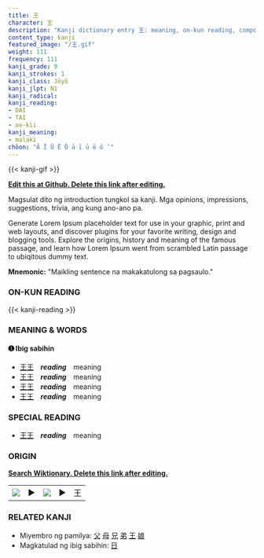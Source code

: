```yaml
---
title: 王
character: 王
description: "Kanji dictionary entry 王: meaning, on-kun reading, compounds, origin, related kanji"
content_type: kanji
featured_image: "/王.gif"
weight: 111
frequency: 111
kanji_grade: 9
kanji_strokes: 1
kanji_class: Jōyō
kanji_jlpt: N1
kanji_radical: 
kanji_reading: 
- DAI
- TAI
- oo-kii
kanji_meaning:
- malaki
chōon: "Ā Ī Ū Ē Ō ā ī ū ē ō ’"
---
```

[//]: # (Don't edit the line below. Kanji animated GIF code is automatically generated.)
{{< kanji-gif >}}

[//]: # (Edit below this line.)

**[Edit this at Github. Delete this link after editing.](https://github.com/tim0g/tim/tree/main/content/kanji/王/index.md)**

Magsulat dito ng introduction tungkol sa kanji. Mga opinions, impressions, suggestions, trivia, ang kung ano-ano pa.

Generate Lorem Ipsum placeholder text for use in your graphic, print and web layouts, and discover plugins for your favorite writing, design and blogging tools. Explore the origins, history and meaning of the famous passage, and learn how Lorem Ipsum went from scrambled Latin passage to ubiqitous dummy text.
 
**Mnemonic:** "Maikling sentence na makakatulong sa pagsaulo."

### ON-KUN READING

[//]: # (Don't edit the line below. ON-KUN READING code is automatically generated.)
{{< kanji-reading >}}

### MEANING & WORDS

#### ➊ **Ibig sabihin**
  - [王](../王)[王](../王)　***reading***　meaning
  - [王](../王)[王](../王)　***reading***　meaning
  - [王](../王)[王](../王)　***reading***　meaning
  - [王](../王)[王](../王)　***reading***　meaning

### SPECIAL READING
  - [王](../王)[王](../王)　***reading***　meaning

### ORIGIN

**[Search Wiktionary. Delete this link after editing.](https://wiktionary.org/wiki/王)**
<table class="kanji-table"><tr><td>
<img src="60px-王-bronze.svg.png">
</td><td>▶</td><td>
<img src="60px-王-oracle.svg.png">
</td><td>▶</td>
<td class="kanji-origin">王</td>
</tr></table>

### RELATED KANJI
- Miyembro ng pamilya: [父](../父) [母](../母) [兄](../兄) [弟](../弟) [王](../王) [娘](../娘)
- Magkatulad ng ibig sabihin: [日](../日)
